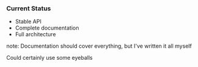 ### Current Status

* Stable API
* Complete documentation
* Full architecture

note:
Documentation should cover everything, but I've written it all myself

Could certainly use some eyeballs
